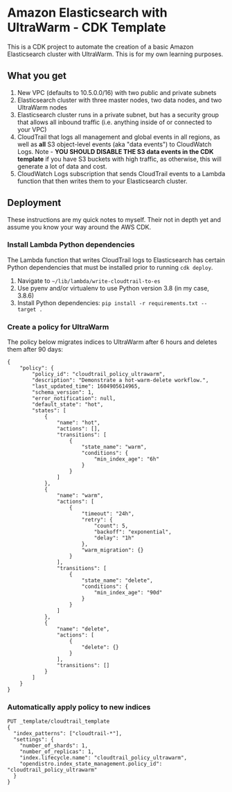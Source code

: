 # Amazon Elasticsearch with UltraWarm - CDK Template

This is a CDK project to automate the creation of a basic Amazon Elasticsearch cluster with UltraWarm. This is for my own learning purposes.

## What you get

1. New VPC (defaults to 10.5.0.0/16) with two public and private subnets
2. Elasticsearch cluster with three master nodes, two data nodes, and two UltraWarm nodes
3. Elasticsearch cluster runs in a private subnet, but has a security group that allows all inbound traffic (i.e. anything inside of or connected to your VPC)
4. CloudTrail that logs all management and global events in all regions, as well as **all** S3 object-level events (aka "data events") to CloudWatch Logs. Note - **YOU SHOULD DISABLE THE S3 data events in the CDK template** if you have S3 buckets with high traffic, as otherwise, this will generate a lot of data and cost.
5. CloudWatch Logs subscription that sends CloudTrail events to a Lambda function that then writes them to your Elasticsearch cluster. 

## Deployment

These instructions are my quick notes to myself. Their not in depth yet and assume you know your way around the AWS CDK.

### Install Lambda Python dependencies

The Lambda function that writes CloudTrail logs to Elasticsearch has certain Python dependencies that must be installed prior to running `cdk deploy`.

1. Navigate to `~/lib/lambda/write-cloudtrail-to-es`
2. Use pyenv and/or virtualenv to use Python version 3.8 (in my case, 3.8.6)
3. Install Python dependencies: `pip install -r requirements.txt --target .`

### Create a policy for UltraWarm

The policy below migrates indices to UltraWarm after 6 hours and deletes them after 90 days:

```
{
    "policy": {
        "policy_id": "cloudtrail_policy_ultrawarm",
        "description": "Demonstrate a hot-warm-delete workflow.",
        "last_updated_time": 1604905614965,
        "schema_version": 1,
        "error_notification": null,
        "default_state": "hot",
        "states": [
            {
                "name": "hot",
                "actions": [],
                "transitions": [
                    {
                        "state_name": "warm",
                        "conditions": {
                            "min_index_age": "6h"
                        }
                    }
                ]
            },
            {
                "name": "warm",
                "actions": [
                    {
                        "timeout": "24h",
                        "retry": {
                            "count": 5,
                            "backoff": "exponential",
                            "delay": "1h"
                        },
                        "warm_migration": {}
                    }
                ],
                "transitions": [
                    {
                        "state_name": "delete",
                        "conditions": {
                            "min_index_age": "90d"
                        }
                    }
                ]
            },
            {
                "name": "delete",
                "actions": [
                    {
                        "delete": {}
                    }
                ],
                "transitions": []
            }
        ]
    }
}
```

### Automatically apply policy to new indices

```
PUT _template/cloudtrail_template
{
  "index_patterns": ["cloudtrail-*"],                 
  "settings": {
    "number_of_shards": 1,
    "number_of_replicas": 1,
    "index.lifecycle.name": "cloudtrail_policy_ultrawarm",
    "opendistro.index_state_management.policy_id": "cloudtrail_policy_ultrawarm"
  }
}
```